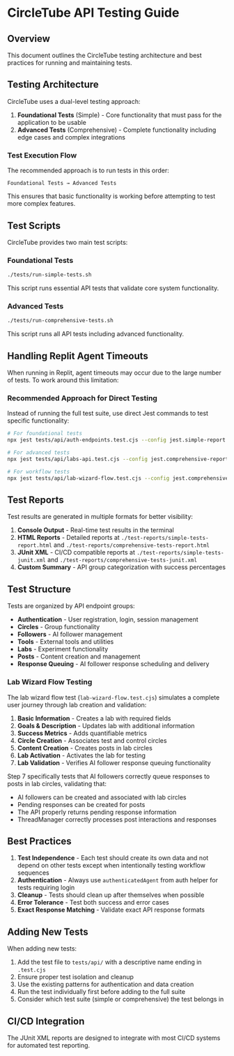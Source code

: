 # CircleTube API Testing Guide

## Overview

This document outlines the CircleTube testing architecture and best practices for running and maintaining tests.

## Testing Architecture

CircleTube uses a dual-level testing approach:

1. **Foundational Tests** (Simple) - Core functionality that must pass for the application to be usable
2. **Advanced Tests** (Comprehensive) - Complete functionality including edge cases and complex integrations

### Test Execution Flow

The recommended approach is to run tests in this order:

```
Foundational Tests → Advanced Tests
```

This ensures that basic functionality is working before attempting to test more complex features.

## Test Scripts

CircleTube provides two main test scripts:

### Foundational Tests

```bash
./tests/run-simple-tests.sh
```

This script runs essential API tests that validate core system functionality.

### Advanced Tests

```bash
./tests/run-comprehensive-tests.sh
```

This script runs all API tests including advanced functionality.

## Handling Replit Agent Timeouts

When running in Replit, agent timeouts may occur due to the large number of tests. To work around this limitation:

### Recommended Approach for Direct Testing

Instead of running the full test suite, use direct Jest commands to test specific functionality:

```bash
# For foundational tests
npx jest tests/api/auth-endpoints.test.cjs --config jest.simple-report.config.cjs

# For advanced tests
npx jest tests/api/labs-api.test.cjs --config jest.comprehensive-report.config.cjs

# For workflow tests
npx jest tests/api/lab-wizard-flow.test.cjs --config jest.comprehensive-report.config.cjs
```

## Test Reports

Test results are generated in multiple formats for better visibility:

1. **Console Output** - Real-time test results in the terminal
2. **HTML Reports** - Detailed reports at `./test-reports/simple-tests-report.html` and `./test-reports/comprehensive-tests-report.html`
3. **JUnit XML** - CI/CD compatible reports at `./test-reports/simple-tests-junit.xml` and `./test-reports/comprehensive-tests-junit.xml`
4. **Custom Summary** - API group categorization with success percentages

## Test Structure

Tests are organized by API endpoint groups:

- **Authentication** - User registration, login, session management
- **Circles** - Group functionality
- **Followers** - AI follower management
- **Tools** - External tools and utilities
- **Labs** - Experiment functionality
- **Posts** - Content creation and management
- **Response Queuing** - AI follower response scheduling and delivery

### Lab Wizard Flow Testing

The lab wizard flow test (`lab-wizard-flow.test.cjs`) simulates a complete user journey through lab creation and validation:

1. **Basic Information** - Creates a lab with required fields
2. **Goals & Description** - Updates lab with additional information
3. **Success Metrics** - Adds quantifiable metrics
4. **Circle Creation** - Associates test and control circles
5. **Content Creation** - Creates posts in lab circles
6. **Lab Activation** - Activates the lab for testing
7. **Lab Validation** - Verifies AI follower response queuing functionality

Step 7 specifically tests that AI followers correctly queue responses to posts in lab circles, validating that:
- AI followers can be created and associated with lab circles
- Pending responses can be created for posts
- The API properly returns pending response information
- ThreadManager correctly processes post interactions and responses

## Best Practices

1. **Test Independence** - Each test should create its own data and not depend on other tests except when intentionally testing workflow sequences
2. **Authentication** - Always use `authenticatedAgent` from auth helper for tests requiring login
3. **Cleanup** - Tests should clean up after themselves when possible
4. **Error Tolerance** - Test both success and error cases
5. **Exact Response Matching** - Validate exact API response formats

## Adding New Tests

When adding new tests:

1. Add the test file to `tests/api/` with a descriptive name ending in `.test.cjs`
2. Ensure proper test isolation and cleanup
3. Use the existing patterns for authentication and data creation
4. Run the test individually first before adding to the full suite
5. Consider which test suite (simple or comprehensive) the test belongs in

## CI/CD Integration

The JUnit XML reports are designed to integrate with most CI/CD systems for automated test reporting.
